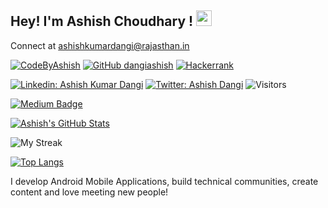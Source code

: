 ## Hey! I'm Ashish Choudhary ! <img src="https://media.giphy.com/media/hvRJCLFzcasrR4ia7z/giphy.gif" width="25px">

Connect at  ashishkumardangi@rajasthan.in

[![CodeByAshish](https://img.shields.io/youtube/channel/subscribers/UCfkmMd-U1dJxsOurxkUp-tw?label=CodeByAshish&style=social)](https://www.youtube.com/codebyashish)
[![GitHub dangiashish](https://img.shields.io/github/followers/dangiashish?label=follow&style=social)](https://github.com/dangiashish)
[![Hackerrank](https://img.shields.io/badge/-Hackerrank-black?style=social&logo=Hackerrank)](https://www.hackerrank.com/ashishdangi96?tab=topactivity)
<!-- [![Stack Overflow](https://img.shields.io/badge/-StackOverflow-black?style=for-the-badge&logo=StackOverflow)](https://stackoverflow.com/users/12636730/deepshikha-yadav?tab=topactivity) -->
[![Linkedin: Ashish Kumar Dangi](https://img.shields.io/badge/Ashish%20Kumar%20Dangi-blue?style=flat-square&logo=Linkedin&logoColor=white&link=https://www.linkedin.com/in/ashishkumardangi/)](https://www.linkedin.com/in/ashishkumardangi/)
[![Twitter: Ashish Dangi](https://img.shields.io/twitter/follow/ashishdangi369?style=social)](https://twitter.com/ashishdangi369)
![Visitors](https://visitor-badge.glitch.me/badge?page_id=dangiashish&left_color=gray&right_color=blue)

[![Medium Badge](https://img.shields.io/badge/-@Ashish%20Dangi-black?style=flat-square&labelColor=000000&logo=Medium&link=https://medium.com/@ashishdangi)](https://medium.com/@ashishdangi)
<!--  [![Polywork Badge](https://img.shields.io/badge/-khushbooverma-orange?style=flat-square&logo=polywork&logoColor=black&link=http://polywork.com/khushbooverma)](http://polywork.com/khushbooverma) -->

[![Ashish's GitHub Stats](https://github-readme-stats.vercel.app/api?username=dangiashish&hide=issues&count_private=true&show_icons=true&theme=light)](https://github.com/dangiashish/github-readme-stats)

<img alt="My Streak" src="https://github-readme-streak-stats.herokuapp.com/?user=dangiashish&theme=light" />

[![Top Langs](https://github-readme-stats.vercel.app/api/top-langs/?username=dangiashish&layout=compact&theme=light)](https://github.com/dangiashish/github-readme-stats)

I develop Android Mobile Applications, build technical communities, create content and love meeting new people!

<!--
**DangiAshish/DangiAshish** is a ✨ _special_ ✨ repository because its `README.md` (this file) appears on your GitHub profile.

Here are some ideas to get you started:
- 🔭 I’m currently working on
- 🌱 I’m currently learning ...
- 👯 I’m looking to collaborate on ...
- 🤔 I’m looking for help with ...
- 💬 Ask me about ...
- 📫 How to reach me: ...
- 😄 Pronouns: ...
- ⚡ Fun fact: ...
-->
